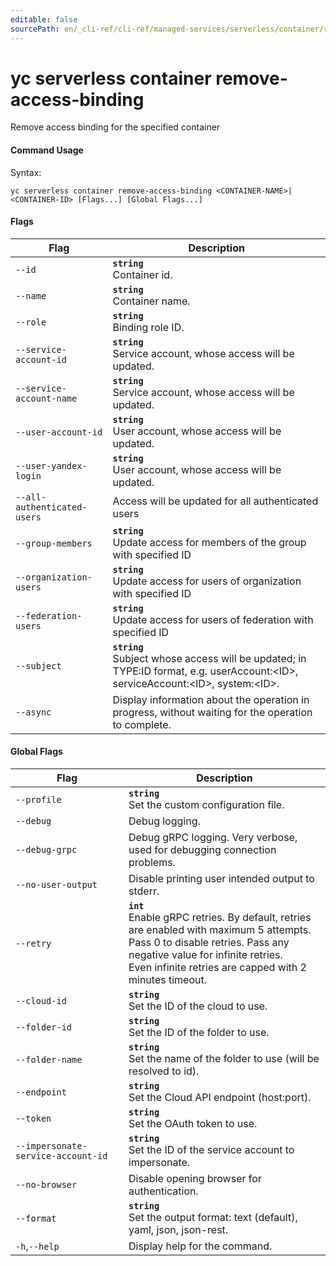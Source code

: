 ```yaml
---
editable: false
sourcePath: en/_cli-ref/cli-ref/managed-services/serverless/container/remove-access-binding.md
---
```


# yc serverless container remove-access-binding

Remove access binding for the specified container

#### Command Usage

Syntax: 

`yc serverless container remove-access-binding <CONTAINER-NAME>|<CONTAINER-ID> [Flags...] [Global Flags...]`

#### Flags

| Flag | Description |
|----|----|
|`--id`|<b>`string`</b><br/>Container id.|
|`--name`|<b>`string`</b><br/>Container name.|
|`--role`|<b>`string`</b><br/>Binding role ID.|
|`--service-account-id`|<b>`string`</b><br/>Service account, whose access will be updated.|
|`--service-account-name`|<b>`string`</b><br/>Service account, whose access will be updated.|
|`--user-account-id`|<b>`string`</b><br/>User account, whose access will be updated.|
|`--user-yandex-login`|<b>`string`</b><br/>User account, whose access will be updated.|
|`--all-authenticated-users`|Access will be updated for all authenticated users|
|`--group-members`|<b>`string`</b><br/>Update access for members of the group with specified ID|
|`--organization-users`|<b>`string`</b><br/>Update access for users of organization with specified ID|
|`--federation-users`|<b>`string`</b><br/>Update access for users of federation with specified ID|
|`--subject`|<b>`string`</b><br/>Subject whose access will be updated; in TYPE:ID format, e.g. userAccount:\<ID\>, serviceAccount:\<ID\>, system:\<ID\>.|
|`--async`|Display information about the operation in progress, without waiting for the operation to complete.|

#### Global Flags

| Flag | Description |
|----|----|
|`--profile`|<b>`string`</b><br/>Set the custom configuration file.|
|`--debug`|Debug logging.|
|`--debug-grpc`|Debug gRPC logging. Very verbose, used for debugging connection problems.|
|`--no-user-output`|Disable printing user intended output to stderr.|
|`--retry`|<b>`int`</b><br/>Enable gRPC retries. By default, retries are enabled with maximum 5 attempts.<br/>Pass 0 to disable retries. Pass any negative value for infinite retries.<br/>Even infinite retries are capped with 2 minutes timeout.|
|`--cloud-id`|<b>`string`</b><br/>Set the ID of the cloud to use.|
|`--folder-id`|<b>`string`</b><br/>Set the ID of the folder to use.|
|`--folder-name`|<b>`string`</b><br/>Set the name of the folder to use (will be resolved to id).|
|`--endpoint`|<b>`string`</b><br/>Set the Cloud API endpoint (host:port).|
|`--token`|<b>`string`</b><br/>Set the OAuth token to use.|
|`--impersonate-service-account-id`|<b>`string`</b><br/>Set the ID of the service account to impersonate.|
|`--no-browser`|Disable opening browser for authentication.|
|`--format`|<b>`string`</b><br/>Set the output format: text (default), yaml, json, json-rest.|
|`-h`,`--help`|Display help for the command.|
